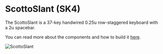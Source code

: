 # ScottoSlant (SK4)

The ScottoSlant is a 37-key handwired 0.25u row-staggered keyboard with a 2u spacebar.

You can read more about the components and how to build it [here](https://scottokeebs.com/blogs/keyboards/scottoslant-handwired-keyboard).

![ScottoSlant](https://user-images.githubusercontent.com/8194147/192114474-df9b38e6-ece1-4d7f-81fb-bbc910054847.jpg)
